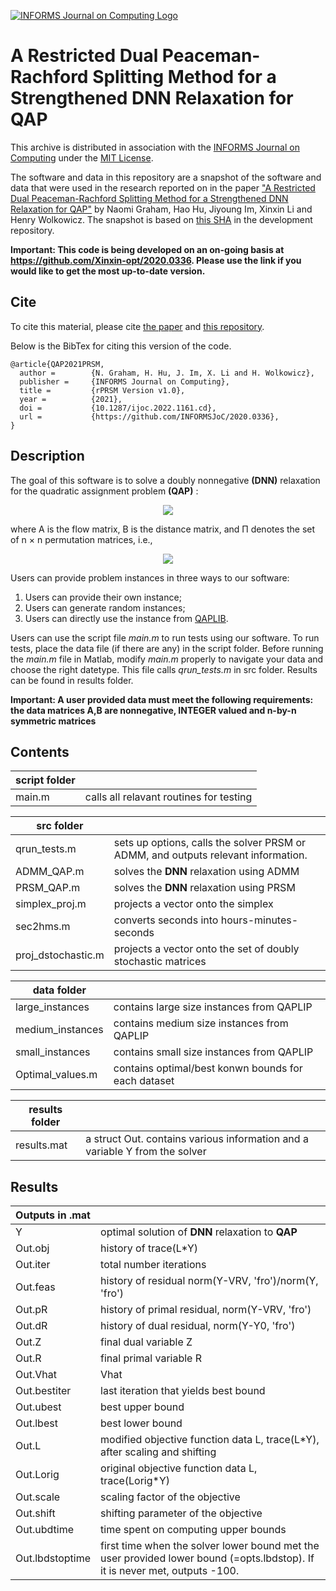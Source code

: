 [![INFORMS Journal on Computing Logo](https://INFORMSJoC.github.io/logos/INFORMS_Journal_on_Computing_Header.jpg)](https://pubsonline.informs.org/journal/ijoc)

# A Restricted Dual Peaceman-Rachford Splitting Method for a Strengthened DNN Relaxation for QAP 

This archive is distributed in association with the [INFORMS Journal on Computing](https://pubsonline.informs.org/journal/ijoc) under the [MIT License](LICENSE).

The software and data in this repository are a snapshot of the software and data that were used in the research reported on in the paper ["A Restricted Dual Peaceman-Rachford Splitting Method for a Strengthened DNN Relaxation for QAP"](https://doi.org/10.1287/ijoc.2022.1161) by Naomi Graham, Hao Hu, Jiyoung Im, Xinxin Li and Henry Wolkowicz. The snapshot is based on [this SHA](https://github.com/Xinxin-opt/2020.0336/commit/master) in the development repository. 

**Important: This code is being developed on an on-going basis at https://github.com/Xinxin-opt/2020.0336. Please use the link if you would like to get the most up-to-date version.**


## Cite

To cite this material, please cite [the paper](https://doi.org/10.1287/ijoc.2022.1161) and [this repository](https://doi.org/10.1287/ijoc.2022.1161.cd).

Below is the BibTex for citing this version of the code.

```
@article{QAP2021PRSM,
  author =        {N. Graham, H. Hu, J. Im, X. Li and H. Wolkowicz},
  publisher =     {INFORMS Journal on Computing},
  title =         {rPRSM Version v1.0},
  year =          {2021},
  doi =           {10.1287/ijoc.2022.1161.cd},
  url =           {https://github.com/INFORMSJoC/2020.0336},
}  
```


## Description

The goal of this software is to solve a doubly nonnegative **(DNN)** relaxation for 
the quadratic assignment problem **(QAP)** :  

<p align="center">
    <img src="https://latex.codecogs.com/svg.image?\large&space;p^*_{\text{QAP}}:=\min_{X&space;\in&space;\Pi}&space;&space;\text{trace}(AXBX^T),">
</p>

where A is the flow matrix, B is the distance matrix, and &Pi; denotes the set of n &times; n permutation matrices, i.e.,  

<p align="center">
    <img src="https://latex.codecogs.com/svg.image?\large&space;\Pi&space;=&space;\{X\in\mathbb{R}^{n\times&space;n}:&space;Xe=e,&space;X^Te&space;=&space;e,X_{ij}\in&space;\{0,1\}&space;\}.">
</p>

Users can provide problem instances in three ways to our software:
1. Users can provide their own instance;
2. Users can generate random instances; 
3. Users can directly use the instance from [QAPLIB](http://www.mgi.polymtl.ca/anjos/qaplib/inst.html).

Users can use the script file *main.m* to run tests using our software. To run tests, place the data file (if there are any) in the script folder. Before running the *main.m* file in Matlab, modify *main.m* properly to navigate your data and choose the right datetype. This file calls *qrun_tests.m* in src folder. Results can be found in results folder.

**Important: A user provided data must meet the following requirements: the data matrices A,B are nonnegative, INTEGER valued and n-by-n symmetric matrices**



## Contents

script folder    |   &#160; 
---------------|-------------------
main.m    | calls all relavant routines for testing

src folder       |  &#160; 
------------- |-------------------
qrun_tests.m     |     sets up options, calls the solver PRSM or ADMM, and outputs relevant information. 
ADMM_QAP.m       |    solves the **DNN** relaxation using ADMM
PRSM_QAP.m       |    solves the **DNN** relaxation using PRSM
simplex_proj.m   |  projects a vector onto the simplex
sec2hms.m        |  converts seconds into hours-minutes-seconds
proj_dstochastic.m|  projects a vector onto the set of doubly stochastic matrices

data folder   |   &#160; 
---------- |------------
large_instances | contains large size instances from QAPLIP
medium_instances| contains medium size instances from QAPLIP
small_instances |  contains small size instances from QAPLIP
Optimal_values.m|  contains optimal/best konwn bounds for each dataset

results folder    |   &#160; 
-------------- |-------------------
results.mat | a struct Out. contains various information and a variable Y from the solver

## Results

Outputs in .mat |   &#160; 
--------------|-------------------
Y             | optimal solution of **DNN** relaxation to **QAP**
   Out.obj    |  history of trace(L*Y) 
   Out.iter   | total number iterations
   Out.feas   | history of residual norm(Y-VRV, 'fro')/norm(Y, 'fro') 
   Out.pR     | history of primal residual, norm(Y-VRV, 'fro')
   Out.dR     | history of dual residual, norm(Y-Y0, 'fro')
   Out.Z      | final dual variable Z
   Out.R   | final primal variable R 
   Out.Vhat      | Vhat
   Out.bestiter  | last iteration that yields best bound
   Out.ubest     | best upper bound
   Out.lbest     | best lower bound
   Out.L         | modified objective function data L, trace(L*Y), after scaling and shifting
   Out.Lorig     | original objective function data L, trace(Lorig*Y)
   Out.scale     | scaling factor of the objective
   Out.shift     | shifting parameter of the objective
   Out.ubdtime   | time spent on computing upper bounds
   Out.lbdstoptime  | first time when the solver lower bound met the user provided lower bound (=opts.lbdstop). If it is never met, outputs -100.

